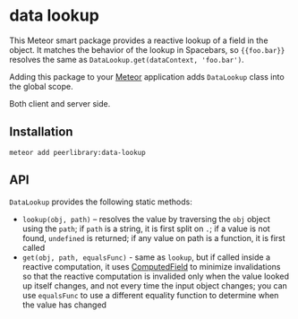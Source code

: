 data lookup
===========

This Meteor smart package provides a reactive lookup of a field in the object.
It matches the behavior of the lookup in Spacebars, so `{{foo.bar}}` resolves
the same as `DataLookup.get(dataContext, 'foo.bar')`.

Adding this package to your [Meteor](http://www.meteor.com/) application adds `DataLookup` class
into the global scope.

Both client and server side.

Installation
------------

```
meteor add peerlibrary:data-lookup
```

API
---

`DataLookup` provides the following static methods:

* `lookup(obj, path)` – resolves the value by traversing the `obj` object using the `path`; if `path` is
  a string, it is first split on `.`; if a value is not found, `undefined` is returned; if any value on
  path is a function, it is first called
* `get(obj, path, equalsFunc)` - same as `lookup`, but if called inside a reactive computation, it uses
  [ComputedField](https://github.com/peerlibrary/meteor-computed-field) to minimize invalidations so that the
  reactive computation is invalided only when the value looked up itself changes, and not every time the input object
  changes; you can use `equalsFunc` to use a different equality function to determine when the value has changed
